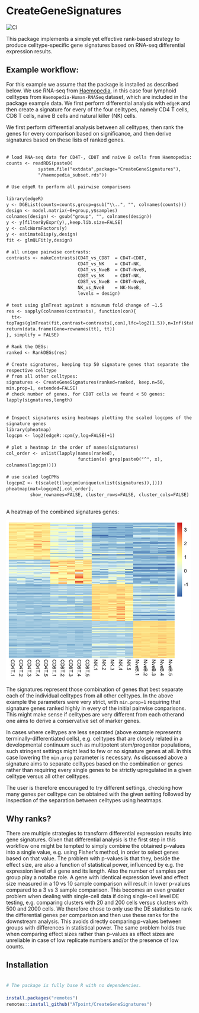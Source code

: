# CreateGeneSignatures

![CI](https://github.com/ATpoint/CreateGeneSignatures/actions/workflows/ci.yml/badge.svg)

This package implements a simple yet effective rank-based strategy to produce 
celltype-specific gene signatures based on RNA-seq differential expression results.

## Example workflow:
For this example we assume that the package is installed as described below.
We use RNA-seq from [Haemopedia](https://www.haemosphere.org/datasets/show), in this case four lymphoid celltypes from `Haemopedia-Human-RNASeq` dataset,
which are included in the package example data. We first perform differential analysis with `edgeR` and then create a signature for every of the four celltypes,
namely CD4 T cells, CD8 T cells, naive B cells and natural killer (NK) cells.

We first perform differential analysis between all celltypes, then rank the genes for every comparison based on significance, and then derive signatures
based on these lists of ranked genes.

```{r}

# load RNA-seq data for CD4T-, CD8T and naive B cells from Haemopedia:
counts <- readRDS(paste0(
            system.file("extdata",package="CreateGeneSignatures"),
            "/haemopedia_subset.rds"))

# Use edgeR to perform all pairwise comparisons

library(edgeR)
y <- DGEList(counts=counts,group=gsub("\\..", "", colnames(counts)))
design <- model.matrix(~0+group,y$samples)
colnames(design) <- gsub("group", "", colnames(design))
y <- y[filterByExpr(y),,keep.lib.size=FALSE]
y <- calcNormFactors(y)
y <- estimateDisp(y,design)
fit <- glmQLFit(y,design)

# all unique pairwise contrasts:
contrasts <- makeContrasts(CD4T_vs_CD8T  = CD4T-CD8T,
                           CD4T_vs_NK    = CD4T-NK,
                           CD4T_vs_NveB  = CD4T-NveB,
                           CD8T_vs_NK    = CD8T-NK,
                           CD8T_vs_NveB  = CD8T-NveB,
                           NK_vs_NveB    = NK-NveB,
                           levels = design)
                           
# test using glmTreat against a minumum fold change of ~1.5                          
res <- sapply(colnames(contrasts), function(con){
  tt<-topTags(glmTreat(fit,contrast=contrasts[,con],lfc=log2(1.5)),n=Inf)$table
return(data.frame(Gene=rownames(tt), tt))
}, simplify = FALSE)

# Rank the DEGs:
ranked <- RankDEGs(res)

# Create signatures, keeping top 50 signature genes that separate the respective celltype
# from all other celltypes:
signatures <- CreateGeneSignatures(ranked=ranked, keep.n=50, min.prop=1, extended=FALSE)
# check number of genes. for CD8T cells we found < 50 genes:
lapply(signatures,length) 


# Inspect signatures using heatmaps plotting the scaled logcpms of the signature genes
library(pheatmap)
logcpm <- log2(edgeR::cpm(y,log=FALSE)+1)

# plot a heatmap in the order of names(signatures)
col_order <- unlist(lapply(names(ranked), 
                           function(x) grep(paste0("^", x), colnames(logcpm))))
                           
# use scaled logCPMs                           
logcpmZ <- t(scale(t(logcpm[unique(unlist(signatures)),])))
pheatmap(mat=logcpmZ[,col_order],
         show_rownames=FALSE, cluster_rows=FALSE, cluster_cols=FALSE)
         
```

A heatmap of the combined signatures genes:

![heatmap](misc/heatmap.png)


The signatures represent those combination of genes that best separate each of the individual celltypes from all other celltypes. 
In the above example the parameters were very strict, with `min.prop=1` requiring that signature genes ranked highly in every of the initial pairwise conparisons.
This might make sense if celltypes are very different from each otherand one aims to derive a conservative set of marker genes.

In cases where celltypes are less separated (above example represents terminally-differentiated cells), e.g. celltypes that are closely related in
a developmental continuum such as multipotent stem/progenitor populations, such stringent settings might lead to few or no signature genes at all.
In this case lowering the `min.prop` parameter is necessary. As discussed above a signature aims to separate celltypes based on the combination or genes rather
than requiring every single genes to be strictly upregulated in a given celltype versus all other celltypes.

The user is therefore encouraged to try different settings, checking how many genes per celltype can be obtained with the given setting followed by inspection of the separation between celltypes using heatmaps.

## Why ranks?
There are multiple strategies to transform differential expression results into gene signatures. 
Given that differential analysis is the first step in this workflow one might be tempted to simply combine the obtained p-values into a single value, e.g.
using Fisher's method, in order to select genes based on that value. The problem with p-values is that they, beside the effect size, are also a function of statistical power, influenced by e.g. the expression level of a gene and its length. Also the number of samples per group play a notalbe role. 
A gene with identical expression level and effect size measured in a 10 vs 10 sample comparison will result in lower p-values compared to a 3 vs 3 sample comparison. This becomes an even greater problem when dealing with single-cell data if doing single-cell level DE testing, e.g. comparing clusters with 20 and 200 cells versus clusters with 500 and 2000 cells. We therefore chose to only use the DE statistics to rank the differential genes per comparison and then use these ranks for the downstream analysis. This avoids directly comparing p-values between groups with differences in statistical power. The same problem holds true when comparing effect sizes rather than p-values as effect sizes are unreliable in case of low replicate numbers and/or the presence of low counts.

## Installation

```r

# The package is fully base R with no dependencies.

install.packages("remotes")
remotes::install_github("ATpoint/CreateGeneSignatures")

```
